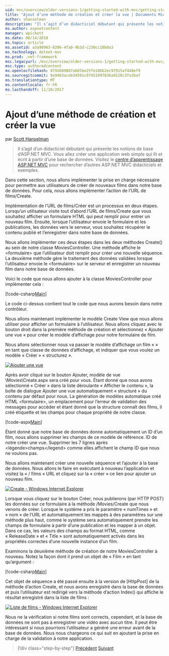 ```yaml
---
uid: mvc/overview/older-versions-1/getting-started-with-mvc/getting-started-with-mvc-part6
title: "Ajout d’une méthode de création et créer la vue | Documents Microsoft"
author: shanselman
description: "Il s’agit d’un didacticiel débutant qui présente les notions de base d’ASP.NET MVC. Vous allez créer une application web simple qui lit et écrit à partir d’une base de données."
ms.author: aspnetcontent
manager: wpickett
ms.date: 08/14/2010
ms.topic: article
ms.assetid: a3a90963-0286-4fa0-9b3d-c230cc18b0a3
ms.technology: dotnet-mvc
ms.prod: .net-framework
msc.legacyurl: /mvc/overview/older-versions-1/getting-started-with-mvc/getting-started-with-mvc-part6
msc.type: authoredcontent
ms.openlocfilehash: 4792689087ab85be25fe186b2ec97915af448ef9
ms.sourcegitcommit: 9a9483aceb34591c97451997036a9120c3fe2baf
ms.translationtype: MT
ms.contentlocale: fr-FR
ms.lasthandoff: 11/10/2017
---
```

<a name="adding-a-create-method-and-create-view"></a>Ajout d’une méthode de création et créer la vue
====================
par [Scott Hanselman](https://github.com/shanselman)

> Il s’agit d’un didacticiel débutant qui présente les notions de base d’ASP.NET MVC. Vous allez créer une application web simple qui lit et écrit à partir d’une base de données. Visitez le [centre d’apprentissage ASP.NET MVC](../../../index.md) pour rechercher d’autres ASP.NET MVC didacticiels et exemples.


Dans cette section, nous allons implémenter la prise en charge nécessaire pour permettre aux utilisateurs de créer de nouveaux films dans notre base de données. Pour cela, nous allons implémenter l’action de l’URL de films/Create.

Implémentation de l’URL de films/Créer est un processus en deux étapes. Lorsqu’un utilisateur visite tout d’abord l’URL de films/Create que vous souhaitez afficher un formulaire HTML qui peut remplir pour entrer un nouveau film. Ensuite, lorsque l’utilisateur envoie le formulaire et les publications, les données vers le serveur, vous souhaitez récupérer le contenu publié et l’enregistrer dans notre base de données.

Nous allons implémenter ces deux étapes dans les deux méthodes Create() au sein de notre classe MoviesController. Une méthode affiche le &lt;formulaire&gt; que l’utilisateur doit remplir pour créer une nouvelle séquence. La deuxième méthode gère le traitement des données validées lorsque l’utilisateur envoie le &lt;formulaire&gt; sur le serveur et enregistrer un nouveau film dans notre base de données.

Voici le code que nous allons ajouter à la classe MoviesController pour implémenter cela :

[!code-csharp[Main](getting-started-with-mvc-part6/samples/sample1.cs)]

Le code ci-dessus contient tout le code que nous aurons besoin dans notre contrôleur.

Nous allons maintenant implémenter le modèle Create View que nous allons utiliser pour afficher un formulaire à l’utilisateur. Nous allons cliquez avec le bouton droit dans la première méthode de création et sélectionnez « Ajouter une vue « pour créer le modèle d’affichage pour notre formulaire de film.

Nous allons sélectionner nous va passer le modèle d’affichage un film « » en tant que classe de données d’affichage, et indiquer que vous voulez un modèle « Créer » « structurez ».

[![Ajouter une vue](getting-started-with-mvc-part6/_static/image2.png)](getting-started-with-mvc-part6/_static/image1.png)

Après avoir cliqué sur le bouton Ajouter, modèle de vue \Movies\Create.aspx sera créé pour vous. Étant donné que nous avons sélectionné « Créer » dans la liste déroulante « Afficher le contenu », la boîte de dialogue Ajouter une vue automatiquement « structuré » du contenu par défaut pour nous. La génération de modèles automatique créé HTML &lt;formulaire&gt;, un emplacement pour l’erreur de validation des messages pour accéder et étant donné que la structure connaît des films, il créé étiquette et les champs pour chaque propriété de notre classe.

[!code-aspx[Main](getting-started-with-mvc-part6/samples/sample2.aspx)]

Étant donné que notre base de données donne automatiquement un ID d’un film, nous allons supprimer les champs de ce modèle de référence. ID de notre créer une vue. Supprimer les 7 lignes après &lt;légende&gt;champs&lt;/legend&gt; comme elles affichent le champ ID que nous ne voulons pas.

Nous allons maintenant créer une nouvelle séquence et l’ajouter à la base de données. Nous allons le faire en exécutant à nouveau l’application et visitez la « / films « URL et cliquez sur la « créer » ce lien pour ajouter un nouveau film.

[![Create - Windows Internet Explorer](getting-started-with-mvc-part6/_static/image4.png)](getting-started-with-mvc-part6/_static/image3.png)

Lorsque vous cliquez sur le bouton Créer, nous publierons (par HTTP POST) les données sur ce formulaire à la méthode /Movies/Create que nous venons de créer. Lorsque le système a pris le paramètre « numTimes » et « nom » de l’URL et automatiquement les mappés à des paramètres sur une méthode plus haut, comme le système sera automatiquement prendre les champs de formulaire à partir d’une publication et les mapper à un objet. Dans ce cas, les valeurs des champs au format HTML, comme « ReleaseDate » et « Title » sont automatiquement activés dans les propriétés correctes d’une nouvelle instance d’un film.

Examinons la deuxième méthode de création de notre MoviesController à nouveau. Notez la façon dont il prend un objet de « Film » en tant qu’argument :

[!code-csharp[Main](getting-started-with-mvc-part6/samples/sample3.cs)]

Cet objet de séquence a été passé ensuite à la version de [HttpPost] de la méthode d’action Create, et nous avons enregistré dans la base de données et puis l’utilisateur est redirigé vers la méthode d’action Index() qui affiche le résultat enregistré dans la liste de films :

[![Liste de films - Windows Internet Explorer](getting-started-with-mvc-part6/_static/image6.png)](getting-started-with-mvc-part6/_static/image5.png)

Nous ne la vérification si notre films sont corrects, cependant, et la base de données ne sont pas à enregistrer une vidéo avec aucun titre. Il peut être intéressant si nous pourrions l’utilisateur a généré une erreur avant de la base de données. Nous nous chargeons ce qui suit en ajoutant la prise en charge de la validation à notre application.

>[!div class="step-by-step"]
[Précédent](getting-started-with-mvc-part5.md)
[Suivant](getting-started-with-mvc-part7.md)

